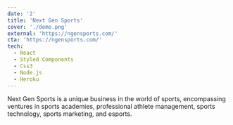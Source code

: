 ```yaml
---
date: '2'
title: 'Next Gen Sports'
cover: './demo.png'
external: 'https://ngensports.com/'
cta: 'https://ngensports.com/'
tech:
  - React
  - Styled Components
  - Css3
  - Node.js
  - Heroku
---
```


Next Gen Sports is a unique business in the world of sports, encompassing ventures in sports academies, professional athlete management, sports technology, sports marketing, and esports.
